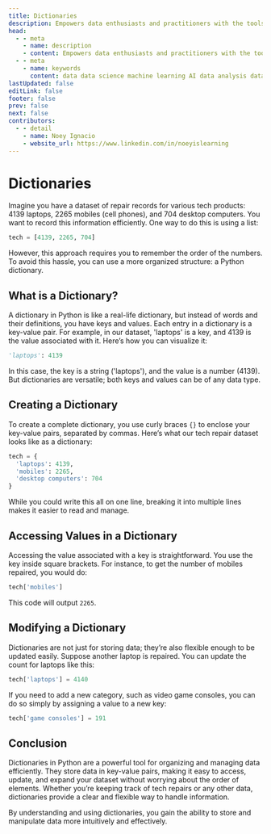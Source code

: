 ```yaml
---
title: Dictionaries
description: Empowers data enthusiasts and practitioners with the tools and knowledge to unlock the potential of data.
head:
  - - meta
    - name: description
    - content: Empowers data enthusiasts and practitioners with the tools and knowledge to unlock the potential of data.
  - - meta
    - name: keywords
      content: data data science machine learning AI data analysis data-driven data enthusiasts data practitioners
lastUpdated: false
editLink: false
footer: false
prev: false
next: false
contributors:
  - - detail
    - name: Noey Ignacio
    - website_url: https://www.linkedin.com/in/noeyislearning
---
```


# Dictionaries

Imagine you have a dataset of repair records for various tech products: 4139 laptops, 2265 mobiles (cell phones), and 704 desktop computers. You want to record this information efficiently. One way to do this is using a list:

```python
tech = [4139, 2265, 704]
```

However, this approach requires you to remember the order of the numbers. To avoid this hassle, you can use a more organized structure: a Python dictionary.

## What is a Dictionary?

A dictionary in Python is like a real-life dictionary, but instead of words and their definitions, you have keys and values. Each entry in a dictionary is a key-value pair. For example, in our dataset, 'laptops' is a key, and 4139 is the value associated with it. Here’s how you can visualize it:

```python
'laptops': 4139
```

In this case, the key is a string ('laptops'), and the value is a number (4139). But dictionaries are versatile; both keys and values can be of any data type.

## Creating a Dictionary

To create a complete dictionary, you use curly braces `{}` to enclose your key-value pairs, separated by commas. Here’s what our tech repair dataset looks like as a dictionary:

```python
tech = {
  'laptops': 4139,
  'mobiles': 2265,
  'desktop computers': 704
}
```

While you could write this all on one line, breaking it into multiple lines makes it easier to read and manage.

## Accessing Values in a Dictionary

Accessing the value associated with a key is straightforward. You use the key inside square brackets. For instance, to get the number of mobiles repaired, you would do:

```python
tech['mobiles']
```

This code will output `2265`.

## Modifying a Dictionary

Dictionaries are not just for storing data; they’re also flexible enough to be updated easily. Suppose another laptop is repaired. You can update the count for laptops like this:

```python
tech['laptops'] = 4140
```

If you need to add a new category, such as video game consoles, you can do so simply by assigning a value to a new key:

```python
tech['game consoles'] = 191
```

## Conclusion

Dictionaries in Python are a powerful tool for organizing and managing data efficiently. They store data in key-value pairs, making it easy to access, update, and expand your dataset without worrying about the order of elements. Whether you’re keeping track of tech repairs or any other data, dictionaries provide a clear and flexible way to handle information.

By understanding and using dictionaries, you gain the ability to store and manipulate data more intuitively and effectively.
